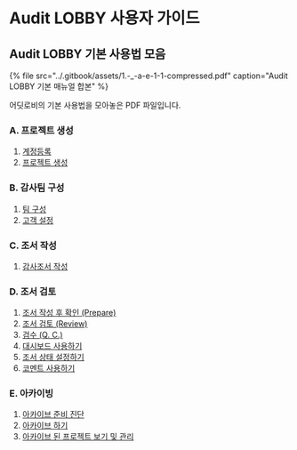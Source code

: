 # Audit LOBBY 사용자 가이드

## Audit LOBBY 기본 사용법 모음  

{% file src="../.gitbook/assets/1.-\_-a-e-1-1-compressed.pdf" caption="Audit LOBBY 기본 매뉴얼 합본" %}

어딧로비의 기본 사용법을 모아놓은 PDF 파일입니다.

### A. 프로젝트 생성 

1. [계정등록](setup/0./) 
2. [프로젝트 생성](setup/1-3..md)

### B. 감사팀 구성 

1. [팀 구성](setup/2./organize-audit-team.md)
2. [고객 설정](setup/2./2-4..md)

### C. 조서 작성 

1. [감사조서 작성](guide-by-scenario/4./2-1/)

### D. 조서 검토 

1. [조서 작성 후 확인 \(Prepare\)](guide-by-scenario/5.-review/5-1.-prepare.md) 
2. [조서 검토 \(Review\)](guide-by-scenario/5.-review/5-2.-review.md)  
3. [검수 \(Q. C.\)](guide-by-scenario/5.-review/5-3.-q.c..md)  
4. [대시보드 사용하기](guide-by-scenario/5.-review/+-3/)  
5. [조서 상태 설정하기](guide-by-scenario/5.-review/+-1.md) 
6. [코멘트 사용하기](guide-by-scenario/5.-review/+.md)

### E. 아카이빙 

1. [아카이브 준비 진단](guide-by-scenario/6./4-1.archive-diagnosis.md) 
2. [아카이브 하기](guide-by-scenario/6./4-2.archive.md) 
3. [아카이브 된 프로젝트 보기 및 관리](guide-by-scenario/5./)

